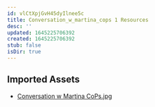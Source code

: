 ```yaml
---
id: vlCtXpjGvH45dyIlnee5c
title: Conversation_w_martina_cops 1 Resources
desc: ''
updated: 1645225706392
created: 1645225706392
stub: false
isDir: true
---
```

## Imported Assets
- [Conversation w Martina CoPs.jpg](/assets/conversation-w-martina-cops.jpg)

